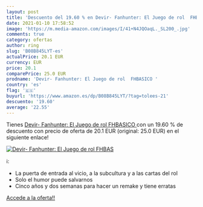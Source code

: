 ```yaml
---
layout: post
title: 'Descuento del 19.60 % en Devir- Fanhunter: El Juego de rol  FHBAS'
date: 2021-01-10 17:58:52
image: 'https://m.media-amazon.com/images/I/41+N4JQOaqL._SL200_.jpg'
comments: true
category: ofertas
author: ring
slug: 'B08B845LYT-es'
actualPrice: 20.1 EUR
currency: EUR
price: 20.1
comparePrice: 25.0 EUR
prodname: 'Devir- Fanhunter: El Juego de rol  FHBASICO '
country: 'es'
flag: '🇪🇸'
buyurl: 'https://www.amazon.es/dp/B08B845LYT/?tag=tolees-21'
descuento: '19.60'
average: '22.55'
---
```


Tienes [Devir- Fanhunter: El Juego de rol  FHBASICO ](https://www.amazon.es/dp/B08B845LYT/?tag=tolees-21) con un 19.60 % de descuento con precio de oferta de 20.1 EUR (original: 25.0 EUR) en el siguiente enlace!

[![Devir- Fanhunter: El Juego de rol  FHBAS](https://m.media-amazon.com/images/I/41+N4JQOaqL._SL200_.jpg)](https://www.amazon.es/dp/B08B845LYT/?tag=tolees-21)

ℹ️:

- La puerta de entrada al vicio, a la subcultura y a las cartas del rol
- Solo el humor puede salvarnos
- Cinco años y dos semanas para hacer un remake y tiene erratas

[Accede a la oferta!!](https://www.amazon.es/dp/B08B845LYT/?tag=tolees-21)
